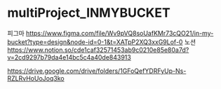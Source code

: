 # multiProject_INMYBUCKET

피그마
https://www.figma.com/file/Wv9pVQ8soUafKMr73cQO21/in-my-bucket?type=design&node-id=0-1&t=XATpP2XQ3xxG9Lof-0
노션
https://www.notion.so/cde1caf32571453ab9c0210e85e80a7d?v=2cd9297b79da4e14bc5c4a40de843913

https://drive.google.com/drive/folders/1GFoQefYDRFyUp-Ns-RZLRvHoUoJoq3ko
